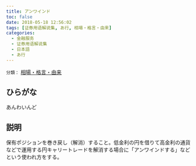 ```yaml
---
title: アンワインド
toc: false
date: 2018-05-18 12:56:02
tags: [证券用语解说集, あ行, 相場・格言・由来]
categories:
  - 金融服务
  - 证券用语解说集
  - 日本語
  - あ行
---
```


`分類：` [相場・格言・由来](/tags/相場・格言・由来/)

## ひらがな

あんわいんど

## 説明

保有ポジションを巻き戻し（解消）すること。低金利の円を借りて高金利の通貨などで運用する円キャリートレードを解消する場合に「アンワインドする」などという使われ方をする。
